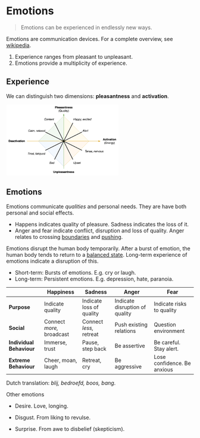 # Emotions

> Emotions can be experienced in endlessly new ways.

Emotions are communication devices. For a complete overview, see [wikipedia](https://en.wikipedia.org/wiki/Emotion).

1. Experience ranges from pleasant to unpleasant.
2. Emotions provide a multiplicity of experience.



## Experience

We can distinguish two dimensions: **pleasantness** and **activation**.



<img src="../img/psychology-pleasant-activation.png" alt="psychology-philosophy-psychology-pleasant-activation" style="width:60%;" />



## Emotions

Emotions communicate *qualities* and personal needs. They are  have both personal and social effects.

- Happens indicates quality of pleasure. Sadness indicates the loss of it.
- Anger and fear indicate conflict, disruption and loss of quality. Anger relates to crossing [boundaries](https://en.wikipedia.org/wiki/Personal_boundaries) and [pushing](https://en.wikipedia.org/wiki/Aggression).



Emotions disrupt the human body temporarily. After a burst of emotion, the human body tends to return to a [balanced state](https://en.wikipedia.org/wiki/Homeostasis). Long-term experience of emotions indicate a disruption of this.

- Short-term: Bursts of emotions. E.g. cry or laugh.
- Long-term: Persistent emotions. E.g. depression, hate, paranoia.



|                          | Happiness                 | Sadness                  | Anger                          | Fear                        |
| ------------------------ | ------------------------- | ------------------------ | ------------------------------ | --------------------------- |
| **Purpose**              | Indicate quality          | Indicate loss of quality | Indicate disruption of quality | Indicate risks to quality   |
| **Social**               | Connect *more,* broadcast | Connect *less,* retreat  | Push existing relations        | Question environment        |
| **Individual Behaviour** | Immerse, trust            | Pause, step back         | Be assertive                   | Be careful. Stay alert.     |
| **Extreme Behaviour**    | Cheer, moan, laugh        | Retreat, cry             | Be aggressive                  | Lose confidence. Be anxious |

Dutch translation: *blij, bedroefd, boos, bang*.



Other emotions

- Desire. Love, longing.

- Disgust. From liking to revulse.

- Surprise. From awe to disbelief (skepticism).

